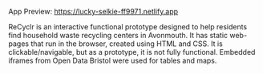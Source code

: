 App Preview: https://lucky-selkie-ff9971.netlify.app

ReCyclr is an interactive functional prototype designed to help residents find household waste recycling centers in Avonmouth. 
It has static web-pages that run in the browser, created using HTML and CSS. 
It is clickable/navigable, but as a prototype, it is not fully functional.
Embedded iframes from Open Data Bristol were used for tables and maps.
